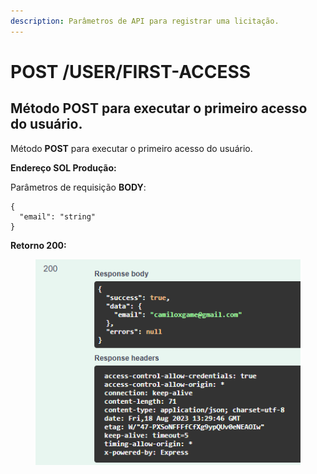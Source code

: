 ```yaml
---
description: Parâmetros de API para registrar uma licitação.
---
```


# POST /USER/FIRST-ACCESS

## Método POST para executar o primeiro acesso do usuário.

Método **POST** para executar o primeiro acesso do usuário.

**Endereço SOL Produção:**&#x20;

Parâmetros de requisição **BODY**:

```
{
  "email": "string"
}
```

**Retorno 200:**

<figure><img src="../../.gitbook/assets/Screenshot_18.png" alt=""><figcaption></figcaption></figure>

